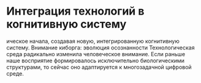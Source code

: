 # Интеграция технологий в когнитивную систему

ическое начала, создавая новую, интегрированную когнитивную систему.
Внимание киборга: эволюция осознанности
Технологическая среда радикально изменила человеческое внимание. Если раньше наше восприятие формировалось исключительно биологическими структурами, то сейчас оно адаптируется к многозадачной цифровой среде.
